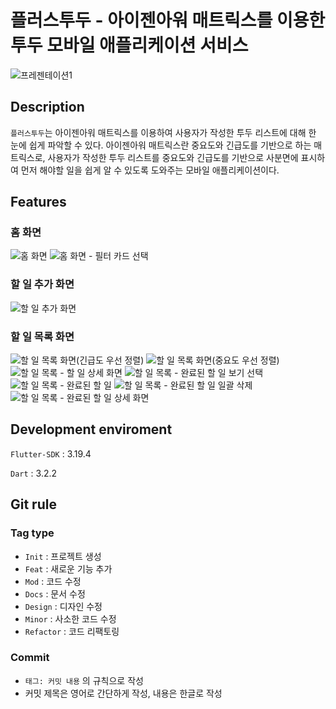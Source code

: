 # 플러스투두 - 아이젠아워 매트릭스를 이용한 투두 모바일 애플리케이션 서비스
![프레젠테이션1](https://github.com/alsdn1360/plusTodo/assets/110466553/a5efed02-36bc-41b3-a856-28a479db34b7)

## Description

`플러스투두`는 아이젠아워 매트릭스를 이용하여 사용자가 작성한 투두 리스트에 대해 한 눈에 쉽게 파악할 수 있다.
아이젠아워 매트릭스란 중요도와 긴급도를 기반으로 하는 매트릭스로, 사용자가 작성한 투두 리스트를 중요도와 긴급도를 기반으로 사분면에 표시하여 먼저 해야할 일을 쉽게 알 수 있도록 도와주는 모바일 애플리케이션이다.

## Features

### **홈 화면**
![홈 화면](https://github.com/alsdn1360/plusTodo/assets/110466553/26be8404-1ce3-4d85-b84c-33c2f5685cad)
![홈 화면 - 필터 카드 선택](https://github.com/alsdn1360/plusTodo/assets/110466553/e47b708e-48cc-4019-8fc6-0a9b2639ff06)

### **할 일 추가 화면**
![할 일 추가 화면](https://github.com/alsdn1360/plusTodo/assets/110466553/65b8ab7c-ac6a-4509-bfaa-61f8e7cf1a7d)

### **할 일 목록 화면**
![할 일 목록 화면(긴급도 우선 정렬)](https://github.com/alsdn1360/plusTodo/assets/110466553/edb3217a-436f-43d4-af7f-818b69342b84)
![할 일 목록 화면(중요도 우선 정렬)](https://github.com/alsdn1360/plusTodo/assets/110466553/6a8595ab-ce98-4119-87c4-14ce25d9a798)
![할 일 목록 - 할 일 상세 화면](https://github.com/alsdn1360/plusTodo/assets/110466553/e1ff1656-72e3-4257-b40c-d90a21970b87)
![할 일 목록 - 완료된 할 일 보기 선택](https://github.com/alsdn1360/plusTodo/assets/110466553/2722eb88-bb58-4932-9126-e70a142148cb)
![할 일 목록 - 완료된 할 일](https://github.com/alsdn1360/plusTodo/assets/110466553/0ce6c789-8d43-4c84-9862-23279743cc82)
![할 일 목록 - 완료된 할 일 일괄 삭제](https://github.com/alsdn1360/plusTodo/assets/110466553/5e80ffd1-9e1e-451b-aac7-c9361a8206a4)
![할 일 목록 - 완료된 할 일 상세 화면](https://github.com/alsdn1360/plusTodo/assets/110466553/51bd645b-4fcf-4216-887f-1e044ac2dd36)

## Development enviroment

`Flutter-SDK` : 3.19.4

`Dart` : 3.2.2

## Git rule

### **Tag type**

- `Init` : 프로젝트 생성
- `Feat` : 새로운 기능 추가
- `Mod` : 코드 수정
- `Docs` : 문서 수정
- `Design` : 디자인 수정
- `Minor` : 사소한 코드 수정
- `Refactor` : 코드 리팩토링

### **Commit**

- `태그: 커밋 내용` 의 규칙으로 작성
- 커밋 제목은 영어로 간단하게 작성, 내용은 한글로 작성

